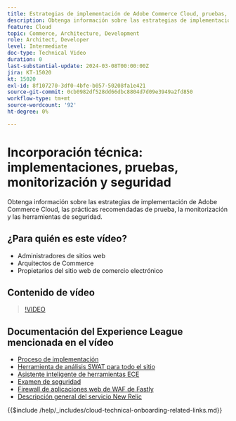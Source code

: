 ```yaml
---
title: Estrategias de implementación de Adobe Commerce Cloud, pruebas, supervisión y seguridad
description: Obtenga información sobre las estrategias de implementación, las pruebas, la monitorización y la seguridad de Adobe Commerce Cloud.
feature: Cloud
topic: Commerce, Architecture, Development
role: Architect, Developer
level: Intermediate
doc-type: Technical Video
duration: 0
last-substantial-update: 2024-03-08T00:00:00Z
jira: KT-15020
kt: 15020
exl-id: 8f107270-3df0-4bfe-b057-50208fa1e421
source-git-commit: 0cb0982df528dd66dbc8804d7d09e3949a2fd850
workflow-type: tm+mt
source-wordcount: '92'
ht-degree: 0%

---
```


# Incorporación técnica: implementaciones, pruebas, monitorización y seguridad

Obtenga información sobre las estrategias de implementación de Adobe Commerce Cloud, las prácticas recomendadas de prueba, la monitorización y las herramientas de seguridad.

## ¿Para quién es este vídeo?

- Administradores de sitios web
- Arquitectos de Commerce
- Propietarios del sitio web de comercio electrónico

## Contenido de vídeo

>[!VIDEO](https://video.tv.adobe.com/v/3427818?learn=on)

## Documentación del Experience League mencionada en el vídeo

- [Proceso de implementación](https://experienceleague.adobe.com/docs/commerce-cloud-service/user-guide/develop/deploy/process.html)
- [Herramienta de análisis SWAT para todo el sitio](https://experienceleague.adobe.com/docs/commerce-operations/tools/site-wide-analysis-tool/intro.html)
- [Asistente inteligente de herramientas ECE](https://experienceleague.adobe.com/docs/commerce-cloud-service/user-guide/develop/deploy/smart-wizards.html)
- [Examen de seguridad](https://experienceleague.adobe.com/docs/commerce-admin/systems/security/security-scan.html)
- [Firewall de aplicaciones web de WAF de Fastly](https://experienceleague.adobe.com/docs/commerce-cloud-service/user-guide/cdn/fastly-waf-service.html)
- [Descripción general del servicio New Relic](https://experienceleague.adobe.com/docs/commerce-cloud-service/user-guide/monitor/new-relic/new-relic-service.html)

{{$include /help/_includes/cloud-technical-onboarding-related-links.md}}
